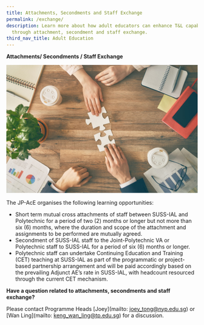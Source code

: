 ```yaml
---
title: Attachments, Secondments and Staff Exchange
permalink: /exchange/
description: Learn more about how adult educators can enhance T&L capabilities
  through attachment, secondment and staff exchange.
third_nav_title: Adult Education
---
```



**Attachments/ Secondments / Staff Exchange**

![](/images/94213049_ML.jpg)

The JP-AcE organises the following learning opportunities:

* Short term mutual cross attachments of staff between SUSS-IAL and Polytechnic for a period of two (2) months or longer but not more than six (6) months, where the duration and scope of the attachment and assignments to be performed are mutually agreed.
* Secondment of SUSS-IAL staff to the Joint-Polytechnic VA or Polytechnic staff to SUSS-IAL for a period of six (6) months or longer.
* Polytechnic staff can undertake Continuing Education and Training (CET) teaching at SUSS-IAL as part of the programmatic or project-based partnership arrangement and will be paid accordingly based on the prevailing Adjunct AE’s rate in SUSS-IAL, with headcount resourced through the current CET mechanism.

**Have a question related to attachments, secondments and staff exchange?**

Please contact Programme Heads [Joey](mailto: joey_tong@nyp.edu.sg) or [Wan Ling](mailto: keng_wan_ling@tp.edu.sg) for a discussion.



